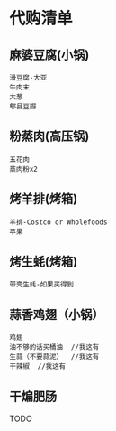 # 代购清单

## 麻婆豆腐(小锅)
```
滑豆腐-大亚
牛肉末
大葱
郫县豆瓣
```

## 粉蒸肉(高压锅)
```
五花肉
蒸肉粉x2
```

## 烤羊排(烤箱)
```
羊排-Costco or Wholefoods
苹果
```

## 烤生蚝(烤箱)
```
带壳生蚝-如果买得到
```

## 蒜香鸡翅（小锅）  
```
鸡翅  
油不够的话买桶油  //我这有
生蒜（不要蒜泥）  //我这有
干辣椒  //我这有
```

## 干煸肥肠
TODO
